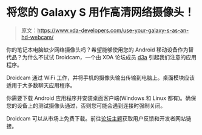 # 将您的 Galaxy S 用作高清网络摄像头！

> 原文：<https://www.xda-developers.com/use-your-galaxy-s-as-an-hd-webcam/>

你的笔记本电脑缺少网络摄像头吗？希望能够使用您的 Android 移动设备作为替代品？为什么不试试 Droidcam，一个由 XDA 论坛成员 [d3a](http://forum.xda-developers.com/member.php?u=2721491) 引起我们注意的应用程序。

Droidcam 通过 WiFi 工作，并将手机的摄像头输出传输到电脑上。桌面模块应该适用于大多数聊天应用程序。

你需要下载 Android 应用程序并安装桌面客户端(Windows 和 Linux 都有)。确保您的设备上的测试摄像头通过，否则您可能会遇到连接时强制关闭。

Droidcam 可以从市场上免费下载。前往[论坛主题](http://forum.xda-developers.com/showthread.php?t=838345)获取用户反馈和开发者网站链接。